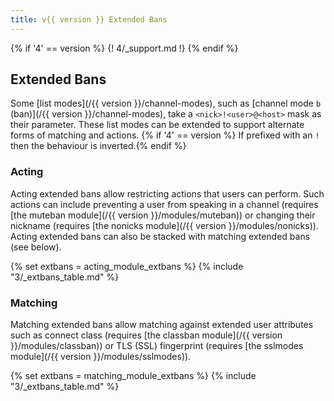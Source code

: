 ```yaml
---
title: v{{ version }} Extended Bans
---
```


{% if '4' == version %}
{! 4/_support.md !}
{% endif %}

## Extended Bans

Some [list modes](/{{ version }}/channel-modes), such as [channel mode `b` (ban)](/{{ version }}/channel-modes), take a `<nick>!<user>@<host>` mask as their parameter. These list modes can be extended to support alternate forms of matching and actions. {% if '4' == version %} If prefixed with an `!` then the behaviour is inverted.{% endif %}

### Acting

Acting extended bans allow restricting actions that users can perform. Such actions can include preventing a user from speaking in a channel (requires [the muteban module](/{{ version }}/modules/muteban)) or changing their nickname (requires [the nonicks module](/{{ version }}/modules/nonicks)). Acting extended bans can also be stacked with matching extended bans (see below).

{% set extbans = acting_module_extbans %}
{% include "3/_extbans_table.md" %}

### Matching

Matching extended bans allow matching against extended user attributes such as connect class (requires [the classban module](/{{ version }}/modules/classban)) or TLS (SSL) fingerprint (requires [the sslmodes module](/{{ version }}/modules/sslmodes)).

{% set extbans = matching_module_extbans %}
{% include "3/_extbans_table.md" %}
